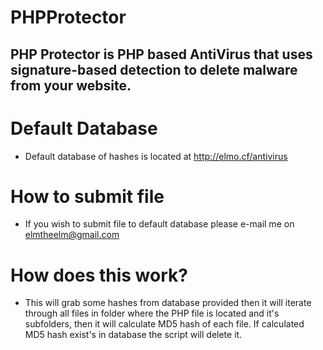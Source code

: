 # PHPProtector
## PHP Protector is PHP based AntiVirus that uses signature-based detection to delete malware from your website.

# Default Database
- Default database of hashes is located at http://elmo.cf/antivirus

# How to submit file
- If you wish to submit file to default database please e-mail me on elmtheelm@gmail.com

# How does this work?
- This will grab some hashes from database provided then it will iterate through all files in folder where the PHP file is located and it's subfolders, then it will calculate MD5 hash of each file. If calculated MD5 hash exist's in database the script will delete it.
